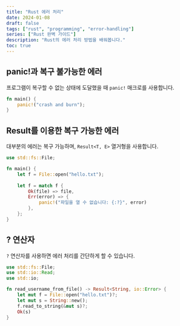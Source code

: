 ```yaml
---
title: "Rust 에러 처리"
date: 2024-01-08
draft: false
tags: ["rust", "programming", "error-handling"]
series: ["Rust 완벽 가이드"]
description: "Rust의 에러 처리 방법을 배워봅니다."
toc: true
---
```


## panic!과 복구 불가능한 에러

프로그램이 복구할 수 없는 상태에 도달했을 때 `panic!` 매크로를 사용합니다.

```rust
fn main() {
    panic!("crash and burn");
}
```

## Result를 이용한 복구 가능한 에러

대부분의 에러는 복구 가능하며, `Result<T, E>` 열거형을 사용합니다.

```rust
use std::fs::File;

fn main() {
    let f = File::open("hello.txt");
    
    let f = match f {
        Ok(file) => file,
        Err(error) => {
            panic!("파일을 열 수 없습니다: {:?}", error)
        },
    };
}
```

## ? 연산자

`?` 연산자를 사용하면 에러 처리를 간단하게 할 수 있습니다.

```rust
use std::fs::File;
use std::io::Read;
use std::io;

fn read_username_from_file() -> Result<String, io::Error> {
    let mut f = File::open("hello.txt")?;
    let mut s = String::new();
    f.read_to_string(&mut s)?;
    Ok(s)
}
```
